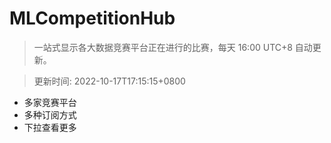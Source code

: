 # MLCompetitionHub

> 一站式显示各大数据竞赛平台正在进行的比赛，每天 16:00 UTC+8 自动更新。
  
> 更新时间: 2022-10-17T17:15:15+0800 

* 多家竞赛平台
* 多种订阅方式
* 下拉查看更多